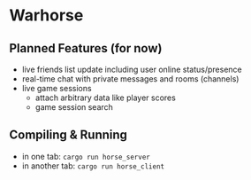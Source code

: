 # Warhorse

## Planned Features (for now)
- live friends list update including user online status/presence
- real-time chat with private messages and rooms (channels)
- live game sessions
  - attach arbitrary data like player scores
  - game session search

## Compiling & Running
- in one tab: `cargo run horse_server`
- in another tab: `cargo run horse_client`
